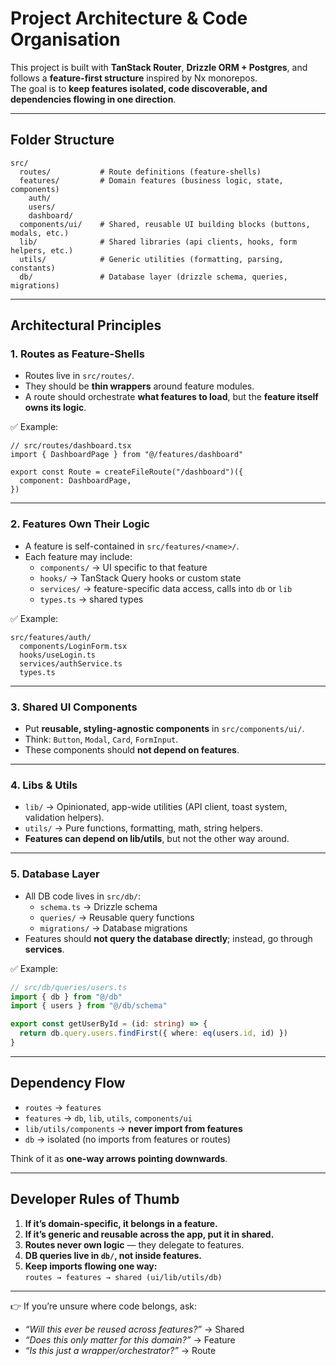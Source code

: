 
# Project Architecture & Code Organisation

This project is built with **TanStack Router**, **Drizzle ORM + Postgres**, and follows a **feature-first structure** inspired by Nx monorepos.  
The goal is to **keep features isolated, code discoverable, and dependencies flowing in one direction**.

---

## Folder Structure

```
src/
  routes/           # Route definitions (feature-shells)
  features/         # Domain features (business logic, state, components)
    auth/
    users/
    dashboard/
  components/ui/    # Shared, reusable UI building blocks (buttons, modals, etc.)
  lib/              # Shared libraries (api clients, hooks, form helpers, etc.)
  utils/            # Generic utilities (formatting, parsing, constants)
  db/               # Database layer (drizzle schema, queries, migrations)
```

---

## Architectural Principles

### 1. **Routes as Feature-Shells**
- Routes live in `src/routes/`.
- They should be **thin wrappers** around feature modules.
- A route should orchestrate **what features to load**, but the **feature itself owns its logic**.

✅ Example:
```tsx
// src/routes/dashboard.tsx
import { DashboardPage } from "@/features/dashboard"

export const Route = createFileRoute("/dashboard")({
  component: DashboardPage,
})
```

---

### 2. **Features Own Their Logic**
- A feature is self-contained in `src/features/<name>/`.
- Each feature may include:
  - `components/` → UI specific to that feature
  - `hooks/` → TanStack Query hooks or custom state
  - `services/` → feature-specific data access, calls into `db` or `lib`
  - `types.ts` → shared types

✅ Example:
```
src/features/auth/
  components/LoginForm.tsx
  hooks/useLogin.ts
  services/authService.ts
  types.ts
```

---

### 3. **Shared UI Components**
- Put **reusable, styling-agnostic components** in `src/components/ui/`.
- Think: `Button`, `Modal`, `Card`, `FormInput`.
- These components should **not depend on features**.

---

### 4. **Libs & Utils**
- `lib/` → Opinionated, app-wide utilities (API client, toast system, validation helpers).
- `utils/` → Pure functions, formatting, math, string helpers.  
- **Features can depend on lib/utils**, but not the other way around.

---

### 5. **Database Layer**
- All DB code lives in `src/db/`:
  - `schema.ts` → Drizzle schema
  - `queries/` → Reusable query functions
  - `migrations/` → Database migrations
- Features should **not query the database directly**; instead, go through **services**.

✅ Example:
```ts
// src/db/queries/users.ts
import { db } from "@/db"
import { users } from "@/db/schema"

export const getUserById = (id: string) => {
  return db.query.users.findFirst({ where: eq(users.id, id) })
}
```

---

## Dependency Flow

- `routes` → `features`
- `features` → `db`, `lib`, `utils`, `components/ui`
- `lib/utils/components` → **never import from features**
- `db` → isolated (no imports from features or routes)

Think of it as **one-way arrows pointing downwards**.

---

## Developer Rules of Thumb

1. **If it’s domain-specific, it belongs in a feature.**
2. **If it’s generic and reusable across the app, put it in shared.**
3. **Routes never own logic** — they delegate to features.
4. **DB queries live in `db/`, not inside features.**
5. **Keep imports flowing one way:**  
   `routes → features → shared (ui/lib/utils/db)`  

---

👉 If you’re unsure where code belongs, ask:  
- *“Will this ever be reused across features?”* → Shared  
- *“Does this only matter for this domain?”* → Feature  
- *“Is this just a wrapper/orchestrator?”* → Route  
